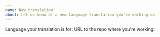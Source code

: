 ```yaml
---
name: New translation
about: Let us know of a new language translation you're working on
---
```


Language your translation is for:
URL to the repo where you're working: